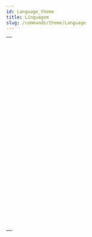 ```yaml
---
id: Language_theme
title: Línguagem
slug: /commands/theme/Language
---
```


|                                                                                                             |
| ----------------------------------------------------------------------------------------------------------- |
| [<!-- INCLUDE #_command_.Action info.Syntax -->](../../commands-legacy/action-info.md)<br/>                 |
| [<!-- INCLUDE #_command_.Call chain.Syntax -->](../call-chain.md)<br/>                                      |
| [<!-- INCLUDE #_command_.Command name.Syntax -->](../../commands/command-name.md)<br/>                      |
| [<!-- INCLUDE #_command_.Copy parameters.Syntax -->](../../commands-legacy/copy-parameters.md)<br/>         |
| [<!-- INCLUDE #_command_.Count parameters.Syntax -->](../../commands-legacy/count-parameters.md)<br/>       |
| [<!-- INCLUDE #_command_.Current method name.Syntax -->](../../commands-legacy/current-method-name.md)<br/> |
| [<!-- INCLUDE #_command_.EXECUTE METHOD.Syntax -->](../../commands-legacy/execute-method.md)<br/>           |
| [<!-- INCLUDE #_command_.Get pointer.Syntax -->](../../commands-legacy/get-pointer.md)<br/>                 |
| [<!-- INCLUDE #_command_.INVOKE ACTION.Syntax -->](../../commands-legacy/invoke-action.md)<br/>             |
| [<!-- INCLUDE #_command_.Is a variable.Syntax -->](../../commands-legacy/is-a-variable.md)<br/>             |
| [<!-- INCLUDE #_command_.Is nil pointer.Syntax -->](../../commands-legacy/is-nil-pointer.md)<br/>           |
| [<!-- INCLUDE #_command_.Null.Syntax -->](../../commands-legacy/null.md)<br/>                               |
| [<!-- INCLUDE #_command_.RESOLVE POINTER.Syntax -->](../../commands-legacy/resolve-pointer.md)<br/>         |
| [<!-- INCLUDE #_command_.Self.Syntax -->](../../commands-legacy/self.md)<br/>                               |
| [<!-- INCLUDE #_command_.Super.Syntax -->](../../commands/super.md)<br/>                                    |
| [<!-- INCLUDE #_command_.This.Syntax -->](../../commands/this.md)<br/>                                      |
| [<!-- INCLUDE #_command_.TRACE.Syntax -->](../../commands-legacy/trace.md)<br/>                             |
| [<!-- INCLUDE #_command_.Type.Syntax -->](../../commands-legacy/type.md)<br/>                               |
| [<!-- INCLUDE #_command_.Undefined.Syntax -->](../../commands-legacy/undefined.md)<br/>                     |
| [<!-- INCLUDE #_command_.Value type.Syntax -->](../../commands-legacy/value-type.md)<br/>                   |
